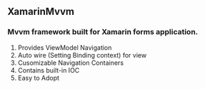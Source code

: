 ## XamarinMvvm

### Mvvm framework built for Xamarin forms application. 


1. Provides ViewModel Navigation
2. Auto wire (Setting Binding context) for view
3. Cusomizable Navigation Containers
4. Contains built-in IOC
5. Easy to Adopt
